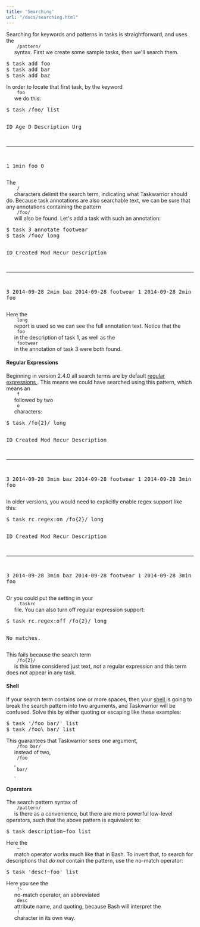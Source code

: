 ```yaml
---
title: 'Searching'
url: "/docs/searching.html"
---
```

<div class="col-md-10 main">
 <div class="row">
  <a name="searching">
  </a>
  <p>
   Searching for keywords and patterns in tasks is straightforward,
              and uses the
   <code>
    /pattern/
   </code>
   syntax. First we create some
              sample tasks, then we'll search them.
  </p>
  <pre>$ task add foo
$ task add bar
$ task add baz</pre>
  <p>
   In order to locate that first task, by the keyword
   <code>
    foo
   </code>
   we do this:
  </p>
  <pre>$ task /foo/ list

ID Age   D Description Urg
-- ----- - ----------- ----
 1 1min    foo            0</pre>
  <p>
   The
   <code>
    /
   </code>
   characters delimit the search term, indicating
              what Taskwarrior should do. Because task annotations are also
              searchable text, we can be sure that any annotations containing
              the pattern
   <code>
    /foo/
   </code>
   will also be found. Let's add a
              task with such an annotation:
  </p>
  <pre>$ task 3 annotate footwear
$ task /foo/ long

ID Created    Mod   Recur Description
-- ---------- ----- ----- ---------------------
 3 2014-09-28 2min        baz
                            2014-09-28 footwear
 1 2014-09-28 2min       foo</pre>
  <p>
   Here the
   <code>
    long
   </code>
   report is used so we can see the full
              annotation text. Notice that the
   <code>
    foo
   </code>
   in the
              description of task 1, as well as the
   <code>
    footwear
   </code>
   in
              the annotation of task 3 were both found.
  </p>
  <a name="regexes">
  </a>
  <h4>
   Regular Expressions
  </h4>
  <p>
   Beginning in version
   <span class="label label-success">
    2.4.0
   </span>
   all search terms are by default
   <a href="/docs/glossary.html#regex">
    regular expressions
   </a>
   .
              This means we could have searched using this pattern, which means
              an
   <code>
    f
   </code>
   followed by two
   <code>
    o
   </code>
   characters:
  </p>
  <pre>$ task /fo{2}/ long

ID Created    Mod   Recur Description
-- ---------- ----- ----- ---------------------
 3 2014-09-28 3min        baz
                            2014-09-28 footwear
 1 2014-09-28 3min       foo</pre>
  <p>
   In older versions, you would need to explicitly enable regex
              support like this:
  </p>
  <pre>$ task rc.regex:on /fo{2}/ long

ID Created    Mod   Recur Description
-- ---------- ----- ----- ---------------------
 3 2014-09-28 3min        baz
                            2014-09-28 footwear
 1 2014-09-28 3min       foo</pre>
  <p>
   Or you could put the setting in your
   <code>
    .taskrc
   </code>
   file.
              You can also turn off regular expression support:
  </p>
  <pre>$ task rc.regex:off /fo{2}/ long

No matches.</pre>
  <p>
   This fails because the search term
   <code>
    /fo{2}/
   </code>
   is this
              time considered just text, not a regular expression and this term
              does not appear in any task.
  </p>
  <a name="shell">
  </a>
  <h4>
   Shell
  </h4>
  <p>
   If your search term contains one or more spaces, then your
   <a href="/docs/glossary.html#shell">
    shell
   </a>
   is going to break the search pattern into two arguments, and
              Taskwarrior will be confused. Solve this by either quoting or
              escaping like these examples:
  </p>
  <pre>$ task '/foo bar/' list
$ task /foo\ bar/ list</pre>
  <p>
   This guarantees that Taskwarrior sees one argument,
   <code>
    /foo bar/
   </code>
   instead of two,
   <code>
    /foo
   </code>
   ,
   <code>
    bar/
   </code>
   .
  </p>
  <a name="operators">
  </a>
  <h4>
   Operators
  </h4>
  <p>
   The search pattern syntax of
   <code>
    /pattern/
   </code>
   is there as a
              convenience, but there are more powerful low-level operators, such
              that the above pattern is equivalent to:
  </p>
  <pre>$ task description~foo list
</pre>
  <p>
   Here the
   <code>
    ~
   </code>
   match operator works much like that in Bash.
              To invert that, to search for descriptions that
   <em>
    do not
   </em>
   contain the pattern, use the no-match operator:
  </p>
  <pre>$ task 'desc!~foo' list
</pre>
  <p>
   Here you see the
   <code>
    !~
   </code>
   no-match operator, an abbreviated
   <code>
    desc
   </code>
   attribute name, and quoting, because Bash will
              interpret the
   <code>
    !
   </code>
   character in its own way.
  </p>
 </div>
 <br/>
 <br/>
</div>


